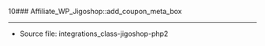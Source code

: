 10### Affiliate_WP_Jigoshop::add_coupon_meta_box

----

- Source file: integrations_class-jigoshop-php2